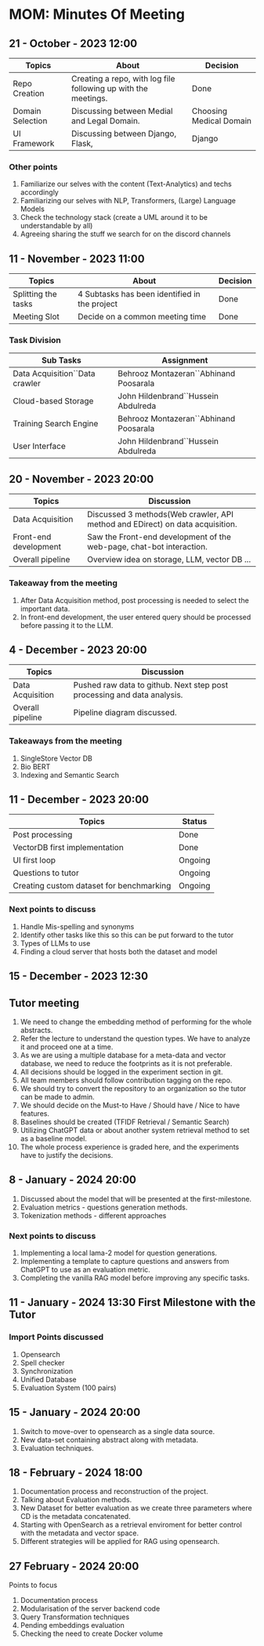 # MOM: Minutes Of Meeting

## 21 - October - 2023 12:00

| Topics           | About                                                          | Decision                |
| ---------------- | -------------------------------------------------------------- | ----------------------- |
| Repo Creation    | Creating a repo, with log file following up with the meetings. | Done                    |
| Domain Selection | Discussing between Medial and Legal Domain.                    | Choosing Medical Domain |
| UI Framework     | Discussing between Django, Flask,                              | Django                  |

### Other points

1. Familiarize our selves with the content (Text-Analytics) and techs accordingly
2. Familiarizing our selves with NLP, Transformers, (Large) Language Models
3. Check the technology stack (create a UML around it to be understandable by all)
4. Agreeing sharing the stuff we search for on the discord channels

## 11 - November - 2023 11:00

| Topics              | About                                         | Decision |
| ------------------- | --------------------------------------------- | -------- |
| Splitting the tasks | 4 Subtasks has been identified in the project | Done     |
| Meeting Slot        | Decide on a common meeting time               | Done     |

### Task Division

| Sub Tasks                      | Assignment                             |
| ------------------------------ | -------------------------------------- |
| Data Acquisition``Data crawler | Behrooz Montazeran``Abhinand Poosarala |
| Cloud-based Storage            | John Hildenbrand``Hussein Abdulreda    |
| Training Search Engine         | Behrooz Montazeran``Abhinand Poosarala |
| User Interface                 | John Hildenbrand``Hussein Abdulreda    |

## 20 - November - 2023 20:00

| Topics                | Discussion                                                                    |
| --------------------- | ----------------------------------------------------------------------------- |
| Data Acquisition      | Discussed 3 methods(Web crawler, API method and EDirect) on data acquisition. |
| Front-end development | Saw the Front-end development of the web-page, chat-bot interaction.          |
| Overall pipeline      | Overview idea on storage, LLM, vector DB ...                                  |

### Takeaway from the meeting

1. After Data Acquisition method, post processing is needed to select the important data.
2. In front-end development, the user entered query should be processed before passing it to the LLM.

## 4 - December - 2023 20:00

| Topics           | Discussion                                                              |
| ---------------- | ----------------------------------------------------------------------- |
| Data Acquisition | Pushed raw data to github. Next step post processing and data analysis. |
| Overall pipeline | Pipeline diagram discussed.                                             |

### Takeaways from the meeting

1. SingleStore Vector DB
2. Bio BERT
3. Indexing and Semantic Search

## 11 - December - 2023 20:00

| Topics                                   | Status  |
| ---------------------------------------- | ------- |
| Post processing                          | Done    |
| VectorDB first implementation            | Done    |
| UI first loop                            | Ongoing |
| Questions to tutor                       | Ongoing |
| Creating custom dataset for benchmarking | Ongoing |

### Next points to discuss

1. Handle Mis-spelling and synonyms
2. Identify other tasks like this so this can be put forward to the tutor
3. Types of LLMs to use
4. Finding a cloud server that hosts both the dataset and model

## 15 - December - 2023 12:30

## Tutor meeting

1. We need to change the embedding method of performing for the whole abstracts.
2. Refer the lecture to understand the question types. We have to analyze it and proceed one at a time.
3. As we are using a multiple database for a meta-data and vector database, we need to reduce the footprints as it is not preferable.
4. All decisions should be logged in the experiment section in git.
5. All team members should follow contribution tagging on the repo.
6. We should try to convert the repository to an organization so the tutor can be made to admin.
7. We should decide on the Must-to Have / Should have / Nice to have features.
8. Baselines should be created (TFIDF Retrieval / Semantic Search)
9. Utilizing ChatGPT data or about another system retrieval method to set as a baseline model.
10. The whole process experience is graded here, and the experiments have to justify the decisions.

## 8 - January - 2024 20:00

1. Discussed about the model that will be presented at the first-milestone.
2. Evaluation metrics - questions generation methods.
3. Tokenization methods - different approaches

### Next points to discuss

1. Implementing a local lama-2 model for question generations.
2. Implementing a template to capture questions and answers from ChatGPT to use as an evaluation metric.
3. Completing the vanilla RAG model before improving any specific tasks.

## 11 - January - 2024 13:30 First Milestone with the Tutor

### Import Points discussed

1. Opensearch
2. Spell checker
3. Synchronization
4. Unified Database
5. Evaluation System (100 pairs)

## 15 - January - 2024 20:00

1. Switch to move-over to opensearch as a single data source.
2. New data-set containing abstract along with metadata.
3. Evaluation techniques.

## 18 - February - 2024 18:00

1. Documentation process and reconstruction of the project.
2. Talking about Evaluation methods.
3. New Dataset for better evaluation as we create three parameters where CD is the metadata concatenated.
4. Starting with OpenSearch as a retrieval enviroment for better control with the metadata and vector space.
5. Different strategies will be applied for RAG using opensearch.

## 27 February - 2024 20:00

Points to focus
1. Documentation process
2. Modularisation of the server backend code
3. Query Transformation techniques
4. Pending embeddings evaluation
5. Checking the need to create Docker volume